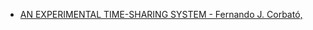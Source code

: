 


* [AN EXPERIMENTAL TIME-SHARING SYSTEM - Fernando J. Corbató,](https://users.soe.ucsc.edu/~sbrandt/221/Papers/History/corbato-sjcc62.pdf)
